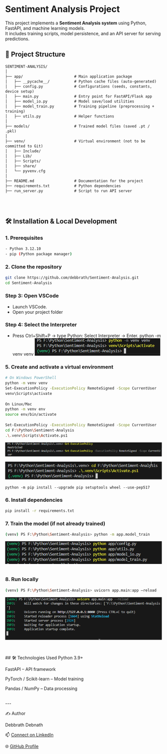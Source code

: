 # Sentiment Analysis Project

This project implements a **Sentiment Analysis system** using Python, FastAPI, and machine learning models.  
It includes training scripts, model persistence, and an API server for serving predictions.
<br/>

## 📂 Project Structure

```
SENTIMENT-ANALYSIS/
│
├── app/                       # Main application package
│   ├── __pycache__/           # Python cache files (auto-generated)
│   ├── config.py              # Configurations (seeds, constants, device setup)
│   ├── main.py                # Entry point for FastAPI/Flask app
│   ├── model_io.py            # Model save/load utilities
│   ├── model_train.py         # Training pipeline (preprocessing + training)
│   ├── utils.py               # Helper functions
│
├── models/                    # Trained model files (saved .pt / .pkl)
│
├── venv/                      # Virtual environment (not to be committed to Git)
│   ├── Include/
│   ├── Lib/
│   ├── Scripts/
│   ├── share/
│   └── pyvenv.cfg
│
├── README.md                  # Documentation for the project
├── requirements.txt           # Python dependencies
├── run_server.py              # Script to run API server


```
<br/>

## 🛠 Installation & Local Development
### 1. Prerequisites
```bash
- Python 3.12.10
- pip (Python package manager)
```
### 2. Clone the repository
```bash
git clone https://github.com/debbrath/Sentiment-Analysis.git
cd Sentiment-Analysis
```
### Step 3: Open VSCode
- Launch VSCode.
- Open your project folder 
### Step 4: Select the Interpreter
- Press Ctrl+Shift+P → type Python: Select Interpreter → Enter.
python -m venv venv
![Screenshot](https://github.com/debbrath/Sentiment-Analysis/blob/main/images/image3.png)
### 5. Create and activate a virtual environment
```bash
# On Windows PowerShell
python -m venv venv
Set-ExecutionPolicy -ExecutionPolicy RemoteSigned -Scope CurrentUser
venv\Scripts\activate

On Linux/Mac
python -m venv env
source env/bin/activate

Set-ExecutionPolicy -ExecutionPolicy RemoteSigned -Scope CurrentUser
cd F:\Python\Sentiment-Analysis
.\.venv\Scripts\Activate.ps1

```
![Screenshot](https://github.com/debbrath/Sentiment-Analysis/blob/main/images/image1.png)

![Screenshot](https://github.com/debbrath/Sentiment-Analysis/blob/main/images/image2.png)

``` 
python -m pip install --upgrade pip setuptools wheel --use-pep517
```
### 6. Install dependencies
```bash
pip install -r requirements.txt
```
### 7. Train the model (if not already trained)
```bash
(venv) PS F:\Python\Sentiment-Analysis> python -m app.model_train
```
![Screenshot](https://github.com/debbrath/Sentiment-Analysis/blob/main/images/image4.png)
```
```
### 8. Run locally
```bash
(venv) PS F:\Python\Sentiment-Analysis> uvicorn app.main:app –reload
```
![Screenshot](https://github.com/debbrath/Sentiment-Analysis/blob/main/images/image5.png)
```
```
<br/>
## 🛠 Technologies Used
Python 3.9+

FastAPI – API framework

PyTorch / Scikit-learn – Model training

Pandas / NumPy – Data processing

<br/>
---

✍️ Author

Debbrath Debnath

📫 [Connect on LinkedIn](https://www.linkedin.com/in/debbrathdebnath/)

🌐 [GitHub Profile](https://github.com/debbrath) 

